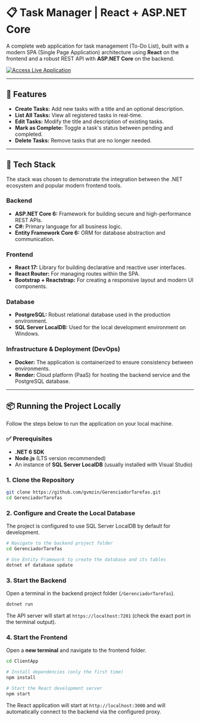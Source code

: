 # 📋 Task Manager | React + ASP.NET Core

A complete web application for task management (To-Do List), built with a modern SPA (Single Page Application) architecture using **React** on the frontend and a robust REST API with **ASP.NET Core** on the backend.

[![Access Live Application](https://img.shields.io/badge/Access%20Live-Application-brightgreen?style=for-the-badge&logo=rocket)](https://gerenciadortarefas-gt9y.onrender.com/)

---

## 🧠 Features

- **Create Tasks:** Add new tasks with a title and an optional description.
- **List All Tasks:** View all registered tasks in real-time.
- **Edit Tasks:** Modify the title and description of existing tasks.
- **Mark as Complete:** Toggle a task's status between pending and completed.
- **Delete Tasks:** Remove tasks that are no longer needed.

---

## 🚀 Tech Stack

The stack was chosen to demonstrate the integration between the .NET ecosystem and popular modern frontend tools.

### Backend
- **ASP.NET Core 6:** Framework for building secure and high-performance REST APIs.
- **C#:** Primary language for all business logic.
- **Entity Framework Core 6:** ORM for database abstraction and communication.

### Frontend
- **React 17:** Library for building declarative and reactive user interfaces.
- **React Router:** For managing routes within the SPA.
- **Bootstrap + Reactstrap:** For creating a responsive layout and modern UI components.

### Database
- **PostgreSQL:** Robust relational database used in the production environment.
- **SQL Server LocalDB:** Used for the local development environment on Windows.

### Infrastructure & Deployment (DevOps)
- **Docker:** The application is containerized to ensure consistency between environments.
- **Render:** Cloud platform (PaaS) for hosting the backend service and the PostgreSQL database.

---

## 📦 Running the Project Locally

Follow the steps below to run the application on your local machine.

### ✅ Prerequisites
- **.NET 6 SDK**
- **Node.js** (LTS version recommended)
- An instance of **SQL Server LocalDB** (usually installed with Visual Studio)

### 1. Clone the Repository
```bash
git clone https://github.com/gvmzin/GerenciadorTarefas.git
cd GerenciadorTarefas
````

### 2. Configure and Create the Local Database

The project is configured to use SQL Server LocalDB by default for development.

```bash
# Navigate to the backend project folder
cd GerenciadorTarefas 

# Use Entity Framework to create the database and its tables
dotnet ef database update
```

### 3. Start the Backend

Open a terminal in the backend project folder (`/GerenciadorTarefas`).

```bash
dotnet run
```

The API server will start at `https://localhost:7201` (check the exact port in the terminal output).

### 4. Start the Frontend

Open a **new terminal** and navigate to the frontend folder.

```bash
cd ClientApp

# Install dependencies (only the first time)
npm install

# Start the React development server
npm start
```

The React application will start at `http://localhost:3000` and will automatically connect to the backend via the configured proxy.